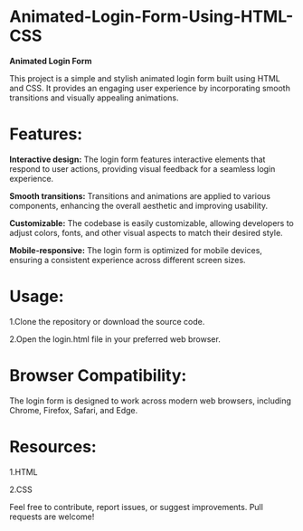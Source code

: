 # Animated-Login-Form-Using-HTML-CSS

**Animated Login Form**

This project is a simple and stylish animated login form built using HTML and CSS. It provides an engaging user experience by incorporating smooth transitions and visually appealing animations.

# Features:
**Interactive design:** The login form features interactive elements that respond to user actions, providing visual feedback for a seamless login experience.

**Smooth transitions:** Transitions and animations are applied to various components, enhancing the overall aesthetic and improving usability.

**Customizable:** The codebase is easily customizable, allowing developers to adjust colors, fonts, and other visual aspects to match their desired style.

**Mobile-responsive:** The login form is optimized for mobile devices, ensuring a consistent experience across different screen sizes.

# Usage:
  1.Clone the repository or download the source code.
  
  2.Open the login.html file in your preferred web browser.
  
# Browser Compatibility:
The login form is designed to work across modern web browsers, including Chrome, Firefox, Safari, and Edge.

# Resources:
  1.HTML
  
  2.CSS
  
Feel free to contribute, report issues, or suggest improvements. Pull requests are welcome!
